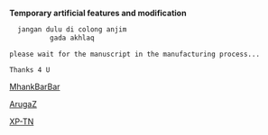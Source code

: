 **Temporary artificial features and modification**


```bash
  jangan dulu di colong anjim
          gada akhlaq
```

```please wait for the manuscript in the manufacturing process... ```


```Thanks 4 U```

[MhankBarBar](https://github.com/MhankBarBar)

[ArugaZ](https:/github.com/ArugaZ)

[XP-TN](https://github.com/XP-TN)
